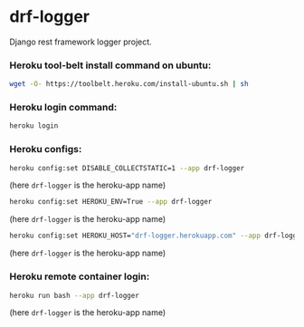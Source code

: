 # drf-logger
Django rest framework logger project.

### Heroku tool-belt install command on ubuntu:
```bash
wget -O- https://toolbelt.heroku.com/install-ubuntu.sh | sh
```

### Heroku login command:
```bash
heroku login
```

### Heroku configs:

```bash
heroku config:set DISABLE_COLLECTSTATIC=1 --app drf-logger
```
(here `drf-logger` is the heroku-app name)

```bash
heroku config:set HEROKU_ENV=True --app drf-logger
```
(here `drf-logger` is the heroku-app name)

```bash
heroku config:set HEROKU_HOST="drf-logger.herokuapp.com" --app drf-logger
```
(here `drf-logger` is the heroku-app name)

### Heroku remote container login:

```bash
heroku run bash --app drf-logger
```
(here `drf-logger` is the heroku-app name)
